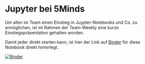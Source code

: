 # Jupyter bei 5Minds

Um allen im Team einen Einstieg in Juypter-Notebooks und Co. zu ermöglichen, ist im Rahmen der Team-Weekly
eine kurze Einstiegspräsentation gehalten worden.

Damit jeder direkt starten kann, ist hier der Link auf [Binder](http://mybinder.org) für diese Notebook direkt
hinterlegt.

[![Binder](https://mybinder.org/badge_logo.svg)](https://mybinder.org/v2/gh/moellenbeck/jupyter_at_5minds/master)
